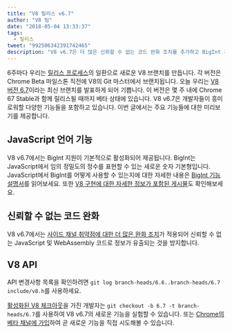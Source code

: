 ```yaml
---
title: "V8 릴리스 v6.7"
author: "V8 팀"
date: "2018-05-04 13:33:37"
tags: 
  - 릴리스
tweet: "992506342391742465"
description: "V8 v6.7은 더 많은 신뢰할 수 없는 코드 완화 조치를 추가하고 BigInt 지원을 제공합니다."
---
```

6주마다 우리는 [릴리스 프로세스](/docs/release-process)의 일환으로 새로운 V8 브랜치를 만듭니다. 각 버전은 Chrome Beta 마일스톤 직전에 V8의 Git 마스터에서 브랜치됩니다. 오늘 우리는 [V8 버전 6.7](https://chromium.googlesource.com/v8/v8.git/+log/branch-heads/6.7)이라는 최신 브랜치를 발표하게 되어 기쁩니다. 이 버전은 몇 주 내에 Chrome 67 Stable과 함께 릴리스될 때까지 베타 상태에 있습니다. V8 v6.7은 개발자들이 흥미로워할 다양한 기능들을 포함하고 있습니다. 이번 글에서는 주요 기능들에 대한 미리보기를 제공합니다.

<!--truncate-->
## JavaScript 언어 기능

V8 v6.7에서는 BigInt 지원이 기본적으로 활성화되어 제공됩니다. BigInt는 JavaScript에서 임의 정밀도의 정수를 표현할 수 있는 새로운 숫자 기본형입니다. JavaScript에서 BigInt를 어떻게 사용할 수 있는지에 대한 자세한 내용은 [BigInt 기능 설명서](/features/bigint)를 읽어보세요. 또한 [V8 구현에 대한 자세한 정보가 포함된 게시물](/blog/bigint)도 확인해보세요.

## 신뢰할 수 없는 코드 완화

V8 v6.7에서는 [사이드 채널 취약점에 대한 더 많은 완화 조치](/docs/untrusted-code-mitigations)가 적용되어 신뢰할 수 없는 JavaScript 및 WebAssembly 코드로 정보가 유출되는 것을 방지합니다.

## V8 API

API 변경사항 목록을 확인하려면 `git log branch-heads/6.6..branch-heads/6.7 include/v8.h`를 사용하세요.

[활성화된 V8 체크아웃](/docs/source-code#using-git)을 가진 개발자는 `git checkout -b 6.7 -t branch-heads/6.7`를 사용하여 V8 v6.7의 새로운 기능을 실험할 수 있습니다. 또는 [Chrome의 베타 채널에 가입](https://www.google.com/chrome/browser/beta.html)하여 곧 새로운 기능을 직접 시도해볼 수 있습니다.
